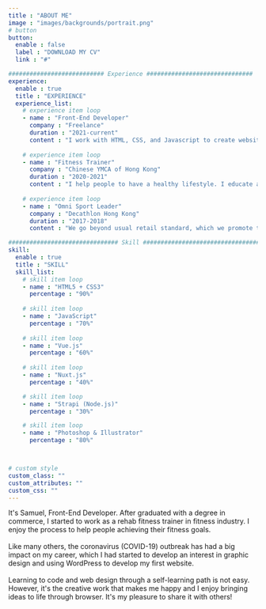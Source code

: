 ```yaml
---
title : "ABOUT ME"
image : "images/backgrounds/portrait.png"
# button
button:
  enable : false
  label : "DOWNLOAD MY CV"
  link : "#"

########################### Experience ##############################
experience:
  enable : true
  title : "EXPERIENCE"
  experience_list:
    # experience item loop
    - name : "Front-End Developer"
      company : "Freelance"
      duration : "2021-current"
      content : "I work with HTML, CSS, and Javascript to create websites and web applications like Personal, Business, Blog and E-commerce etc."
      
    # experience item loop
    - name : "Fitness Trainer"
      company : "Chinese YMCA of Hong Kong"
      duration : "2020-2021"
      content : "I help people to have a healthy lifestyle. I educate and advise members how to achieve their fitness goals, as well as to monitor all activities within the fitness centre."
      
    # experience item loop
    - name : "Omni Sport Leader"
      company : "Decathlon Hong Kong"
      duration : "2017-2018"
      content : "We go beyond usual retail standard, which we promote the products not just through physical stores, but also through app and website."

############################### Skill #################################
skill:
  enable : true
  title : "SKILL"
  skill_list:
    # skill item loop
    - name : "HTML5 + CSS3"
      percentage : "90%"
      
    # skill item loop
    - name : "JavaScript"
      percentage : "70%"
      
    # skill item loop
    - name : "Vue.js"
      percentage : "60%"
      
    # skill item loop
    - name : "Nuxt.js"
      percentage : "40%"

    # skill item loop
    - name : "Strapi (Node.js)"
      percentage : "30%"

    # skill item loop
    - name : "Photoshop & Illustrator"
      percentage : "80%"



# custom style
custom_class: "" 
custom_attributes: "" 
custom_css: ""
---
```


It's Samuel, Front-End Developer. After graduated with a  degree in commerce, I started to work as a rehab fitness trainer in fitness industry. I enjoy the process to help people achieving their fitness goals.
<br><br>
Like many others, the coronavirus (COVID-19) outbreak has had a big impact on my career, which I had started to develop an interest in graphic design and using WordPress to develop my first website. 
<br><br>
Learning to code and web design through a self-learning path is not easy. However, it's the creative work that makes me happy and I enjoy bringing ideas to life through browser. It's my pleasure to share it with others!